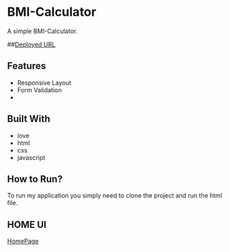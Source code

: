 # BMI-Calculator

A simple BMI-Calculator.
<br />

##[Deployed URL](https://bmi-calci-light.netlify.app/)

## Features

- Responsive Layout
- Form Validation
-

## Built With

- love
- html
- css
- javascript

## How to Run?

To run my application you simply need to clone the project and run the html file.

## HOME UI

[HomePage]()
